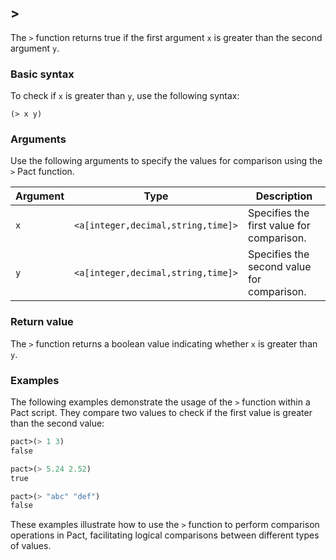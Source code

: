 ## >
The `>` function returns true if the first argument `x` is greater than the second argument `y`.

### Basic syntax

To check if `x` is greater than `y`, use the following syntax:

`(> x y)`

### Arguments

Use the following arguments to specify the values for comparison using the `>` Pact function.

| Argument | Type | Description |
| --- | --- | --- |
| `x` | `<a[integer,decimal,string,time]>` | Specifies the first value for comparison. |
| `y` | `<a[integer,decimal,string,time]>` | Specifies the second value for comparison. |

### Return value

The `>` function returns a boolean value indicating whether `x` is greater than `y`.

### Examples

The following examples demonstrate the usage of the `>` function within a Pact script. They compare two values to check if the first value is greater than the second value:

```lisp
pact>(> 1 3)
false
```

```lisp
pact>(> 5.24 2.52)
true
```

```lisp
pact>(> "abc" "def")
false
```

These examples illustrate how to use the `>` function to perform comparison operations in Pact, facilitating logical comparisons between different types of values.
